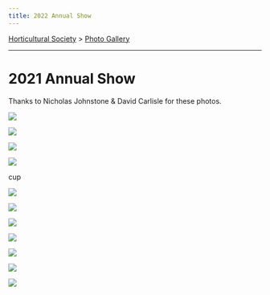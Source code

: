 ```yaml
---
title: 2022 Annual Show
---
```


[Horticultural Society](/horticultural-society) > [Photo Gallery](/horticultural-society/PhotoGallery)

----

# 2021 Annual Show

Thanks to Nicholas Johnstone & David Carlisle for these photos.


![](https://lh3.googleusercontent.com/pw/AL9nZEVQTDy5GcVkEfoC8r0-cZLiiJKGOl6JwD2uso20xjOU2VpGGrp4N31-SeQ_vAFLfue1xcHEDeq2V4bSuyMNrbOgRrbtPuCFZUV1qW44k6ZJu7H3sGrJOipIvn93Uf3H5W4BAop3jE3_SOhchvTFHAlT=w1458-h1093-no?authuser=0)

![](https://lh3.googleusercontent.com/pw/AL9nZEUb_b8_erfhD9AI7v9-oYzGD-Znf3ZSUraoKeAca0WLpKcaNpgVNVhairXNA-Qy1V2KCzgfZ49kDspvLFqqoJPRp663eqiK2-FjRRD3VJa_7AJsAgWvJf3BzmXIFaDdWWMah0Tfrir5ToZ3HmCSPPDr=w1458-h1093-no?authuser=0)

![](https://lh3.googleusercontent.com/pw/AL9nZEWw5D46aZocxOSP8U9er6PWmbaH-F8JDxD8BQUyqJpuFHMh-4zQatgT9q-Ep3uBSvLvfXTjrPdR7ghq2OYrrsDBpwdhP_hZQdaV7Xb-5pB31QsmPwRpksAXfgrNeddTvlJOCtYrS9VgiFUpw6Jmy3Fy=w820-h1093-no?authuser=0)

![](https://lh3.googleusercontent.com/pw/AL9nZEWL_pX4qjAiCj3UGXcwB7FrjDQIK6DeXI9GepODIvjqOnwJevMQhPewH-RrN1Pt-IHZTPLavvQw15AU_GtQA0rmjnqQJkkOD9PxCrm6HMfAa8RgI4m5t6kyfCuR9zUwvwXFBDfqE6lW0uFTYZZSm0oW=w1458-h1093-no?authuser=0)


cup

![](https://lh3.googleusercontent.com/pw/AL9nZEXtTmRobudNUK67gu9cJMHQCxD7DQ65wKAxbL0COc1wlcEBtt6YNlpG7yYL-3hMBiL4oUTkSCG0-74eeLfYTrwC8r-9qenA5EuXQUfsFm7zHL6O-0eD2YSykOFY1axTA3_yAjuuA3tW9PWneXyyul_u=w1458-h1093-no?authuser=0)


![](https://lh3.googleusercontent.com/pw/AL9nZEWxy0coxp74FUz8trFuUndX6HUrThvb2AS9N-zotpaZtyesG-L_BVwSuJwVuUKmB-ROC19nxDVvr_f00kGxCHOP_f-wmz4Q4jrf3Q_TATg-jWdGwpfZUoO4rqCu4joenRNQ0Dju4N_AHi45f-AS86xV=w480-h640-no?authuser=0)


![](https://lh3.googleusercontent.com/pw/AL9nZEWxy0coxp74FUz8trFuUndX6HUrThvb2AS9N-zotpaZtyesG-L_BVwSuJwVuUKmB-ROC19nxDVvr_f00kGxCHOP_f-wmz4Q4jrf3Q_TATg-jWdGwpfZUoO4rqCu4joenRNQ0Dju4N_AHi45f-AS86xV=w480-h640-no?authuser=0)


![](https://lh3.googleusercontent.com/pw/AL9nZEW0Tl4u2c4Fg8QvDQ5HugjB8P5r9aP3DigXLUbWPFEqpunOHebgDOMdGZPdezxQKNsByIN5YXGW4hmJavCDS3hQM-pRbVqbvfqCvOnhMhInlkBzmA6F9cU-tUmwl5hZk3FMYhNHKZkVQ3-W07MIfRWn=w480-h640-no?authuser=0)

![](https://lh3.googleusercontent.com/pw/AL9nZEU_s6KCskDX5hVOienF9UzMp9mTzha6-dLzLt0E3RnlT6ssrojt54aeob3U5mCvwWwynAlwOrUZK0jc3qhTSTaE0qmn_9jRYEqdK4zxP4_PCCHuxGi1i3t9bBsKDwSB1IPDXWBrBqW7CKdYKnxajoyH=w1458-h1093-no?authuser=0)



![](https://lh3.googleusercontent.com/pw/AL9nZEVC5ej19OwwjYZZOPhmFJlWdf226Z_kKcIKeDJm28s5f_Y6KPo9TKPNJlW8v-6i_Ihi35FrU5dIzU96I19wGvksNTCWkSbZ2jq_HdyI2-Z7mUXauHElEYgzdC44cEDmcMWNiGP1RMDbatosKes6aIcO=w820-h1093-no?authuser=0)


![](https://lh3.googleusercontent.com/pw/AL9nZEXWrOug5f05m2H5lskN0EpwzO_8uyZCH_-YD0OIu-eQsVv3K7KDUY1bI-bYzZUEr_4h6d3zlFlpyVMRNu1Rt0IxRjApXISc8Iu2ycP7bbj4zDXpvFdlkXjNXdUOQFtxl3nJd-fVotf1SX4DUAx_Gb-z=w1458-h1093-no?authuser=0)




